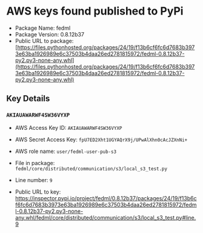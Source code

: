 # AWS keys found published to PyPi

* Package Name: fedml
* Package Version: 0.8.12b37
* Public URL to package: [https://files.pythonhosted.org/packages/24/19/f13b6cf6fc6d7683b3973e63ba1926989e6c37503b4daa26ed2781815972/fedml-0.8.12b37-py2.py3-none-any.whl](https://files.pythonhosted.org/packages/24/19/f13b6cf6fc6d7683b3973e63ba1926989e6c37503b4daa26ed2781815972/fedml-0.8.12b37-py2.py3-none-any.whl)

## Key Details

### `AKIAUAWARWF4SW36VYXP`

* AWS Access Key ID: `AKIAUAWARWF4SW36VYXP`
* AWS Secret Access Key: `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` 
* AWS role name: `user/fedml-user-pub-s3`
* File in package: `fedml/core/distributed/communication/s3/local_s3_test.py`
* Line number: `9`

* Public URL to key: https://inspector.pypi.io/project/fedml/0.8.12b37/packages/24/19/f13b6cf6fc6d7683b3973e63ba1926989e6c37503b4daa26ed2781815972/fedml-0.8.12b37-py2.py3-none-any.whl/fedml/core/distributed/communication/s3/local_s3_test.py#line.9


